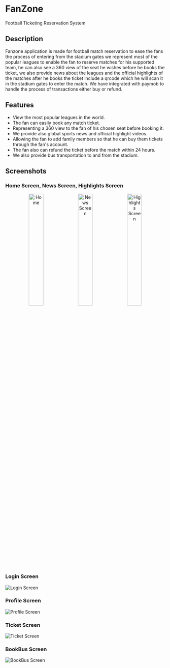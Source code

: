 # FanZone
Football Ticketing Reservation System

## Description
Fanzone application is made for football match reservation to ease the fans the process of entering from the stadium gates we represent most of the popular leagues to enable the fan to reserve matches for his supported team, he can also see a 360 view of the seat he wishes before he books the ticket, we also provide news about the leagues and the official highlights of the matches after he books the ticket include a qrcode which he will scan it in the stadium gates to enter the match. We have integrated with paymob to handle the process of transactions either buy or refund.

## Features
- View the most popular leagues in the world.
- The fan can easily book any match ticket.
- Representing a 360 view to the fan of his chosen seat before booking it.
- We provide also global sports news and official highlight videos.
- Allowing the fan to add family members so that he can buy them tickets through the fan's account.
- The fan also can refund the ticket before the match within 24 hours.
- We also provide bus transportation to and from the stadium.

## Screenshots

### Home Screen, News Screen, Highlights Screen
<p align="center">
  <img src="https://github.com/mahmoud-atreesios/FanZone/assets/136765078/772a8031-7518-4db8-814b-7705692c1bee" alt="Home" width="30%" />
  <img src="![News](https://github.com/mahmoud-atreesios/FanZone/assets/136765078/170d2d41-3830-46c3-b5bf-1e8104d893c3)" alt="News Screen" width="30%" />
  <img src="![Highlights](https://github.com/mahmoud-atreesios/FanZone/assets/136765078/7974631d-c619-4409-b65b-78793f0be75d)" alt="Highlights Screen" width="30%" />
</p>

### Login Screen
![Login Screen](/Users/mahmoudatrees/Desktop/Graduation\Project/ScreenShots/Login.png)

### Profile Screen
![Profile Screen](/Users/mahmoudatrees/Desktop/Graduation\Project/ScreenShots/Profile.png)

### Ticket Screen
![Ticket Screen](/Users/mahmoudatrees/Desktop/Graduation\Project/ScreenShots/Ticket.png)

### BookBus Screen
![BookBus Screen](/Users/mahmoudatrees/Desktop/Graduation\Project/ScreenShots/BookBus.png)
